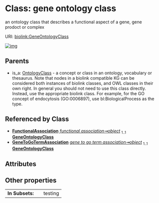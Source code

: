 
# Class: gene ontology class


an ontology class that describes a functional aspect of a gene, gene prodoct or complex

URI: [biolink:GeneOntologyClass](https://w3id.org/biolink/vocab/GeneOntologyClass)


[![img](https://yuml.me/diagram/nofunky;dir:TB/class/[OntologyClass],[GeneToGoTermAssociation],[FunctionalAssociation]++-%20object%201..1>[GeneOntologyClass],[GeneToGoTermAssociation]++-%20object%201..1>[GeneOntologyClass],[OntologyClass]^-[GeneOntologyClass],[FunctionalAssociation])](https://yuml.me/diagram/nofunky;dir:TB/class/[OntologyClass],[GeneToGoTermAssociation],[FunctionalAssociation]++-%20object%201..1>[GeneOntologyClass],[GeneToGoTermAssociation]++-%20object%201..1>[GeneOntologyClass],[OntologyClass]^-[GeneOntologyClass],[FunctionalAssociation])

## Parents

 *  is_a: [OntologyClass](OntologyClass.md) - a concept or class in an ontology, vocabulary or thesaurus. Note that nodes in a biolink compatible KG can be considered both instances of biolink classes, and OWL classes in their own right. In general you should not need to use this class directly. Instead, use the appropriate biolink class. For example, for the GO concept of endocytosis (GO:0006897), use bl:BiologicalProcess as the type.

## Referenced by Class

 *  **[FunctionalAssociation](FunctionalAssociation.md)** *[functional association➞object](functional_association_object.md)*  <sub>1..1</sub>  **[GeneOntologyClass](GeneOntologyClass.md)**
 *  **[GeneToGoTermAssociation](GeneToGoTermAssociation.md)** *[gene to go term association➞object](gene_to_go_term_association_object.md)*  <sub>1..1</sub>  **[GeneOntologyClass](GeneOntologyClass.md)**

## Attributes


## Other properties

|  |  |  |
| --- | --- | --- |
| **In Subsets:** | | testing |


